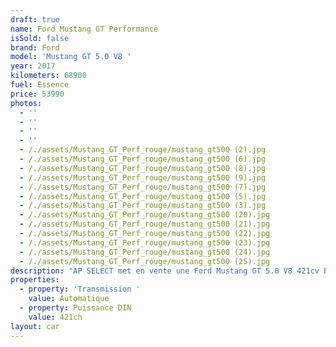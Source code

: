```yaml
---
draft: true
name: Ford Mustang GT Performance
isSold: false
brand: Ford
model: 'Mustang GT 5.0 V8 '
year: 2017
kilometers: 68900
fuel: Essence
price: 53990
photos:
  - ''
  - ''
  - ''
  - ''
  - /./assets/Mustang_GT_Perf_rouge/mustang_gt500 (2).jpg
  - /./assets/Mustang_GT_Perf_rouge/mustang_gt500 (6).jpg
  - /./assets/Mustang_GT_Perf_rouge/mustang_gt500 (8).jpg
  - /./assets/Mustang_GT_Perf_rouge/mustang_gt500 (9).jpg
  - /./assets/Mustang_GT_Perf_rouge/mustang_gt500 (7).jpg
  - /./assets/Mustang_GT_Perf_rouge/mustang_gt500 (5).jpg
  - /./assets/Mustang_GT_Perf_rouge/mustang_gt500 (3).jpg
  - /./assets/Mustang_GT_Perf_rouge/mustang_gt500 (20).jpg
  - /./assets/Mustang_GT_Perf_rouge/mustang_gt500 (21).jpg
  - /./assets/Mustang_GT_Perf_rouge/mustang_gt500 (22).jpg
  - /./assets/Mustang_GT_Perf_rouge/mustang_gt500 (23).jpg
  - /./assets/Mustang_GT_Perf_rouge/mustang_gt500 (24).jpg
  - /./assets/Mustang_GT_Perf_rouge/mustang_gt500 (25).jpg
description: "AP SELECT met en vente une Ford Mustang GT 5.0 V8 421cv BVA6 pack Performance.\n\nModèle du 09/2017 avec 68500km.\n\nCouleur Race Red, intérieur Cuir noir / Alcantara .\n\nVéhicule en carte grise française \U0001F1EB\U0001F1F7 sans malus, Modèle UE.\n\nVendu avec une garantie 12 mois.\n\nLe véhicule est en parfait état avec carnet complet et historique suivi.\n\nEntretien fait pour la vente avec 4 pneus et freinage neuf.\n\nÉléments montés en seconde monte :\n- Échappement ROUSH\n- Admission d’air INJEN\n- Jantes Shelby GT500 19 pouces\n- Capot GT500\n- Becquet arrière GT500\n- Écopes latérales GT500\n- Monogramme AV/ARR GT500\n- Ressorts courts KW\n- Habillage intérieur Alcantara\n- Volant Alcantara\n\nÉquipements et options :\n- Pack Performance\n- Boîte auto 6 rapports\n- Feinage Brembo 6 piston\n- Jantes 19\" GT500\n- Ford drive SELECT\n- Ford my Key\n- Système Microsoft SYNC\n- Radars de stationnement avant/arrière\n- Caméra de recul\n- Car play\n- Alarme antivol\n- Système Hi-fi SHAKER\n- Retroviseurs rabattables electriquement et anti-éblouissement\n- Sièges électriques\n- Sièges Chauffants\n- Sièges Ventilés\n- Feux de route anti-éblouissement\n- Pack advanced Full LED\n- Detecteur de pluie et allumage automatique des projecteurs\n- Climatisation 2 zones\n- Regulateur de vitesse\n- Navigation multimedia 3D\n- Indicateur de limitation de vitesse\n- Vitrage calorifuge\n- Shadow line noir\n- Kit éclairage\n- Ciel de pavillon Anthracite\n\nDisponible et visible sur RDV pour acheteur sérieux.\n\nPossibilité d’un garantie 3 mois avec 6 ou 12 mois en supplément.\n\nRéalisation des démarches d'immatriculation.\n\nAP SELECT vous propose des solutions de courtage et de conciergerie sur mesure pour profiter librement de votre passion et de votre patrimoine.\n\nPrenez le volant, AP SELECT s'occupe du reste."
properties:
  - property: 'Transmission '
    value: Automatique
  - property: Puissance DIN
    value: 421ch
layout: car
---
```


